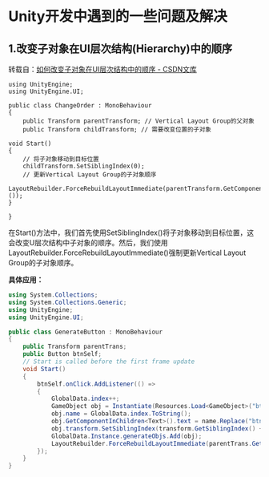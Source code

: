 # Unity开发中遇到的一些问题及解决

## 1.改变子对象在UI层次结构(Hierarchy)中的顺序

转载自：[如何改变子对象在UI层次结构中的顺序 - CSDN文库](https://wenku.csdn.net/answer/4c0wpyivt3)

```
using UnityEngine;
using UnityEngine.UI;

public class ChangeOrder : MonoBehaviour
{
    public Transform parentTransform; // Vertical Layout Group的父对象
    public Transform childTransform; // 需要改变位置的子对象

void Start()
{
    // 将子对象移动到目标位置
    childTransform.SetSiblingIndex(0);
    // 更新Vertical Layout Group的子对象顺序
    LayoutRebuilder.ForceRebuildLayoutImmediate(parentTransform.GetComponent<RectTransform>());
}

}
```

在Start()方法中，我们首先使用SetSiblingIndex()将子对象移动到目标位置，这会改变U层次结构中子对象的顺序。然后，我们使用LayoutRebuilder.ForceRebuildLayoutImmediate()强制更新Vertical Layout Group的子对象顺序。

**具体应用：**

```c#
using System.Collections;
using System.Collections.Generic;
using UnityEngine;
using UnityEngine.UI;

public class GenerateButton : MonoBehaviour
{
    public Transform parentTrans;
    public Button btnSelf;
    // Start is called before the first frame update
    void Start()
    {
        btnSelf.onClick.AddListener(() =>
        {
            GlobalData.index++;
            GameObject obj = Instantiate(Resources.Load<GameObject>("btn"),FindObjectOfType<VerticalLayoutGroup>().transform);
            obj.name = GlobalData.index.ToString();
            obj.GetComponentInChildren<Text>().text = name.Replace("btn","");
            obj.transform.SetSiblingIndex(transform.GetSiblingIndex() + 1);
            GlobalData.Instance.generateObjs.Add(obj);
            LayoutRebuilder.ForceRebuildLayoutImmediate(parentTrans.GetComponent<RectTransform>());
        });
    }
}
```

